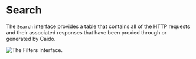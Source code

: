 # Search

The `Search` interface provides a table that contains all of the HTTP requests and their associated responses that have been proxied through or generated by Caido.

<img alt="The Filters interface." src="/_images/search_interface.png" center>
